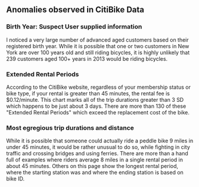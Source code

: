 ## Anomalies observed in CitiBike Data ##

### Birth Year: Suspect User supplied information ###
I noticed a very large number of advanced aged customers
based on their registered birth year. While it is possible
that one or two customers in New York are over 100 years 
old and still riding bicycles, it is highly unlikely that
239 customers aged 100+ years in 2013 would be riding
bicycles. 

### Extended Rental Periods ###
According to the CitiBike website, regardless of your
membership status or bike type, if your rental is greater
than 45 minutes, the rental fee is $0.12/minute. This chart
marks all of the trip durations greater than 3 SD which
happens to be just about 3 days. There are more than 130 of
these "Extended Rental Periods" which exceed the replacement
cost of the bike.

### Most egregious trip durations and distance ###
While it is possible that someone could actually ride a peddle bike
9 miles in under 45 minutes, it would be rather unusual to do so, while 
fighting in city traffic and crossing bridges and using ferries. There are
more than a hand full of examples where riders average 8 miles in a single
rental period in about 45 minutes. Others on this page show the longest 
rental period, where the starting station was and where the ending station is 
based on bike ID.